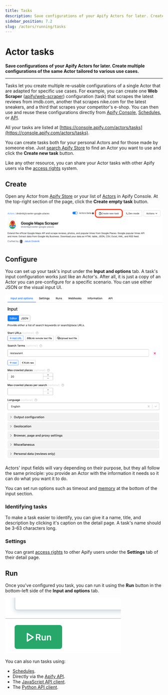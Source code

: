 ```yaml
---
title: Tasks
description: Save configurations of your Apify Actors for later. Create multiple configurations of the same Actor tailored to various use cases.
sidebar_position: 7.2
slug: /actors/running/tasks
---
```


# Actor tasks

**Save configurations of your Apify Actors for later. Create multiple configurations of the same Actor tailored to various use cases.**

---

Tasks let you create multiple re-usable configurations of a single Actor that are adapted for specific use cases. For example, you can create one **Web Scraper** ([apify/web-scraper](https://apify.com/apify/web-scraper)) configuration (task) that scrapes the latest reviews from imdb.com, another that scrapes nike.com for the latest sneakers, and a third that scrapes your competitor's e-shop. You can then use and reuse these configurations directly from [Apify Console](https://console.apify.com/actors/tasks), [Schedules](../../schedules.md), or [API](/api/v2#/reference/actor-tasks/run-collection/run-task).

All your tasks are listed at [https://console.apify.com/actors/tasks](https://console.apify.com/actors/tasks).

You can create tasks both for your personal Actors and for those made by someone else. Just [search Apify Store](https://console.apify.com/store) to find an Actor you want to use and click the **Create new task** button.

Like any other resource, you can share your Actor tasks with other Apify users via the [access rights](../../collaboration/index.md) system.

## Create

Open any Actor from [Apify Store](https://console.apify.com/store) or your list of [Actors](https://console.apify.com/actors) in Apify Console. At the top-right section of the page, click the **Create empty task** button.

![Create a new Apify task](./images/tasks/create-task.png)

## Configure

You can set up your task's input under the **Input and options** tab. A task's input configuration works just like an Actor's. After all, it is just a copy of an Actor you can pre-configure for a specific scenario. You can use either JSON or the visual input UI.

![Apify task configuration](./images/tasks/create-task-configure.png)

Actors' input fields will vary depending on their purpose, but they all follow the same principle: you provide an Actor with the information it needs so it can do what you want it to do.

You can set run options such as timeout and [memory](./usage_and_resources.md) at the bottom of the input section.

### Identifying tasks

To make a task easier to identify, you can give it a name, title, and description by clicking it's caption on the detail page.  A task's name should be 3-63 characters long.

### Settings

You can grant [access rights](../../collaboration/index.md) to other Apify users under the **Settings** tab of their detail page.

## Run

Once you've configured you task, you can run it using the **Run** button in the bottom-left side of the **Input and options** tab.

![Run an Apify task](./images/tasks/create-task-run.png)

You can also run tasks using:

- [Schedules](../../schedules.md).
- Directly via the [Apify API](/api/v2#/reference/actor-tasks/run-collection/run-task).
- The [JavaScript API client](/api/client/js/reference/class/TaskClient).
- The [Python API client](/api/client/python/reference/class/TaskClient).
